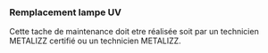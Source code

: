 ### Remplacement lampe UV

Cette tache de maintenance doit etre réalisée soit par un technicien METALIZZ certifié ou un technicien METALIZZ.